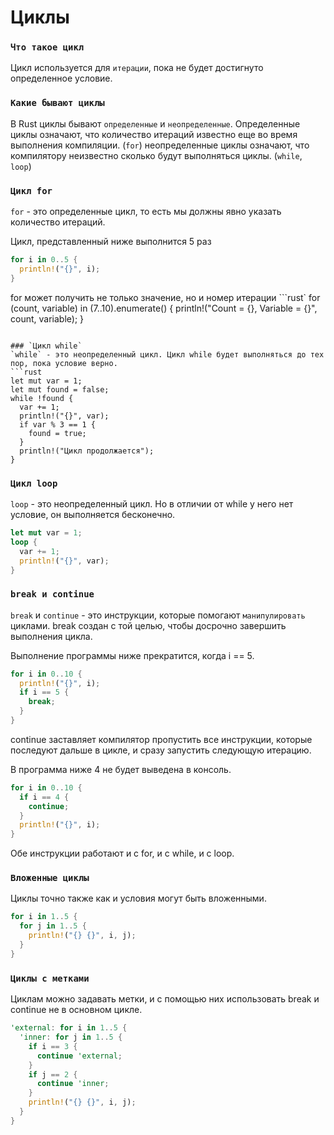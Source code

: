 # Циклы

### `Что такое цикл`
Цикл используется для `итерации`, пока не будет достигнуто определенное условие.

### `Какие бывают циклы`
В Rust циклы бывают `определенные` и `неопределенные`.
Определенные циклы означают, что количество итераций известно еще во время выполнения компиляции. (`for`)
неопределенные циклы означают, что компилятору неизвестно сколько будут выполняться циклы. (`while`, `loop`)

### `Цикл for`
`for` - это определенные цикл, то есть мы должны явно указать количество итераций.

Цикл, представленный ниже выполнится 5 раз
```rust
for i in 0..5 {
  println!("{}", i);
}
```

for может получить не только значение, но и номер итерации
```rust`
for (count, variable) in (7..10).enumerate() {
  println!("Count = {}, Variable = {}", count, variable);
}
```

### `Цикл while`
`while` - это неопределенный цикл. Цикл while будет выполняться до тех пор, пока условие верно.
```rust
let mut var = 1;
let mut found = false;
while !found {
  var += 1;
  println!("{}", var);
  if var % 3 == 1 {
    found = true;
  }
  println!("Цикл продолжается");
}
```

### `Цикл loop`
`loop` - это неопределенный цикл. Но в отличии от while у него нет условие, он выполняется бесконечно.
```rust
let mut var = 1;
loop {
  var += 1;
  println!("{}", var);
}
```

### `break и continue`
`break` и `continue` - это инструкции, которые помогают `манипулировать` циклами.
break создан с той целью, чтобы досрочно завершить выполнения цикла.

Выполнение программы ниже прекратится, когда i == 5.
```rust
for i in 0..10 {
  println!("{}", i);
  if i == 5 {
    break;
  }
}
```

continue заставляет компилятор пропустить все инструкции, которые последуют дальше в цикле, и сразу запустить следующую итерацию.

В программа ниже 4 не будет выведена в консоль.
```rust
for i in 0..10 {
  if i == 4 {
    continue;
  }
  println!("{}", i);
}
```

Обе инструкции работают и с for, и с while, и с loop.

### `Вложенные циклы`
Циклы точно также как и условия могут быть вложенными.
```rust
for i in 1..5 {
  for j in 1..5 {
    println!("{} {}", i, j);
  }
}
```

### `Циклы с метками`
Циклам можно задавать метки, и с помощью них использовать break и continue не в основном цикле.

```rust
'external: for i in 1..5 {
  'inner: for j in 1..5 {
    if i == 3 {
      continue 'external;
    }
    if j == 2 {
      continue 'inner;
    }
    println!("{} {}", i, j);
  }
}
```